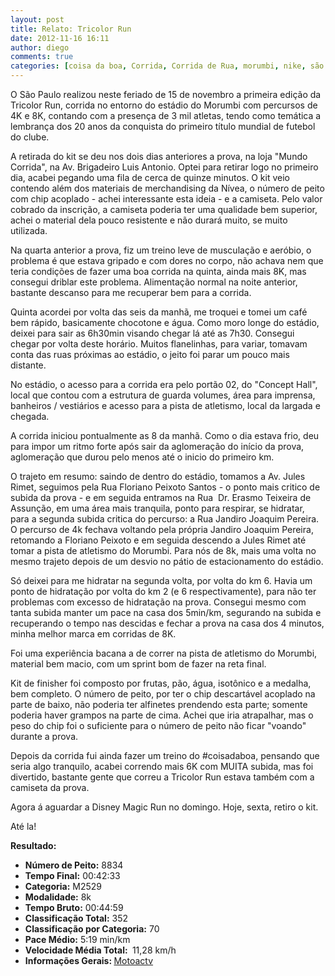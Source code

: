 ```yaml
---
layout: post
title: Relato: Tricolor Run
date: 2012-11-16 16:11
author: diego
comments: true
categories: [coisa da boa, Corrida, Corrida de Rua, morumbi, nike, são paulo, spfc]
---
```

O São Paulo realizou neste feriado de 15 de novembro a primeira edição da Tricolor Run, corrida no entorno do estádio do Morumbi com percursos de 4K e 8K, contando com a presença de 3 mil atletas, tendo como temática a lembrança dos 20 anos da conquista do primeiro título mundial de futebol do clube.

A retirada do kit se deu nos dois dias anteriores a prova, na loja "Mundo Corrida", na Av. Brigadeiro Luis Antonio. Optei para retirar logo no primeiro dia, acabei pegando uma fila de cerca de quinze minutos. O kit veio contendo além dos materiais de merchandising da Nívea, o número de peito com chip acoplado - achei interessante esta ideia - e a camiseta. Pelo valor cobrado da inscrição, a camiseta poderia ter uma qualidade bem superior, achei o material dela pouco resistente e não durará muito, se muito utilizada.

Na quarta anterior a prova, fiz um treino leve de musculação e aeróbio, o problema é que estava gripado e com dores no corpo, não achava nem que teria condições de fazer uma boa corrida na quinta, ainda mais 8K, mas consegui driblar este problema. Alimentação normal na noite anterior, bastante descanso para me recuperar bem para a corrida.

Quinta acordei por volta das seis da manhã, me troquei e tomei um café bem rápido, basicamente chocotone e água. Como moro longe do estádio, deixei para sair as 6h30min visando chegar lá até as 7h30. Consegui chegar por volta deste horário. Muitos flanelinhas, para variar, tomavam conta das ruas próximas ao estádio, o jeito foi parar um pouco mais distante.

No estádio, o acesso para a corrida era pelo portão 02, do "Concept Hall", local que contou com a estrutura de guarda volumes, área para imprensa, banheiros / vestiários e acesso para a pista de atletismo, local da largada e  chegada.

A corrida iniciou pontualmente as 8 da manhã. Como o dia estava frio, deu para impor um ritmo forte após sair da aglomeração do início da prova, aglomeração que durou pelo menos até o inicio do primeiro km.

O trajeto em resumo: saindo de dentro do estádio, tomamos a Av. Jules Rimet, seguimos pela Rua Floriano Peixoto Santos - o ponto mais critico de subida da prova - e em seguida entramos na Rua  Dr. Erasmo Teixeira de Assunção, em uma área mais tranquila, ponto para respirar, se hidratar, para a segunda subida critica do percurso: a Rua Jandiro Joaquim Pereira. O percurso de 4k fechava voltando pela própria Jandiro Joaquim Pereira, retomando a Floriano Peixoto e em seguida descendo a Jules Rimet até tomar a pista de atletismo do Morumbi. Para nós de 8k, mais uma volta no mesmo trajeto depois de um desvio no pátio de estacionamento do estádio.

Só deixei para me hidratar na segunda volta, por volta do km 6. Havia um ponto de hidratação por volta do km 2 (e 6 respectivamente), para não ter problemas com excesso de hidratação na prova. Consegui mesmo com tanta subida manter um pace na casa dos 5min/km, segurando na subida e recuperando o tempo nas descidas e fechar a prova na casa dos 4 minutos, minha melhor marca em corridas de 8K.

Foi uma experiência bacana a de correr na pista de atletismo do Morumbi, material bem macio, com um sprint bom de fazer na reta final.

Kit de finisher foi composto por frutas, pão, água, isotônico e a medalha, bem completo. O número de peito, por ter o chip descartável acoplado na parte de baixo, não poderia ter alfinetes prendendo esta parte; somente poderia haver grampos na parte de cima. Achei que iria atrapalhar, mas o peso do chip foi o suficiente para o número de peito não ficar "voando" durante a prova.

Depois da corrida fui ainda fazer um treino do #coisadaboa, pensando que seria algo tranquilo, acabei correndo mais 6K com MUITA subida, mas foi divertido, bastante gente que correu a Tricolor Run estava também com a camiseta da prova.

Agora á aguardar a Disney Magic Run no domingo. Hoje, sexta, retiro o kit.

Até la!


<strong>
Resultado:</strong>
<div class="moldura"><a class="lightbox cboxElement" href="http://www.diegoronan.com.br/diegoronan/wp-content/uploads/2012/11/tricolorrun_big.jpg"><img src="http://www.diegoronan.com.br/diegoronan/wp-content/uploads/2012/11/tricolorrun.jpg" alt="" /></a></div>
<ul>
	<li><strong>Número de Peito:</strong> 8834</li>
	<li><strong>Tempo Final:</strong> 00:42:33</li>
	<li><strong>Categoria:</strong> M2529</li>
	<li><strong>Modalidade:</strong> 8k</li>
	<li><strong>Tempo Bruto:</strong> 00:44:59</li>
	<li><strong>Classificação Total:</strong> 352</li>
	<li><strong>Classificação por Categoria:</strong> 70</li>
	<li><strong>Pace Médio:</strong> 5:19 min/km</li>
	<li><strong>Velocidade Média Total: </strong> 11,28 km/h</li>
	<li><strong>Informações Gerais: </strong><a href="https://motoactv.com/public/show?workoutActivityId=T2/6S3pPRsGuTEv%2BiNffTA%3D%3D&activity=1" target="_blank">Motoactv</a></li>
</ul>
&nbsp;
